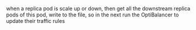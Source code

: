 when a replica pod is scale up or down, then get all the downstream replica pods of this pod, write to the file, so in the next run the OptiBalancer to update their traffic rules